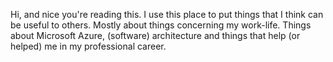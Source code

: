 Hi, and nice you're reading this. I use this place to put things that I think can be useful to others. Mostly about things concerning my work-life. Things about Microsoft Azure, (software) architecture and things that help (or helped) me in my professional career.